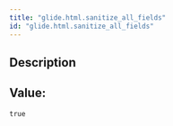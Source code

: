 ```yaml
---
title: "glide.html.sanitize_all_fields"
id: "glide.html.sanitize_all_fields"
---
```

## Description



## Value: 
```
true
```